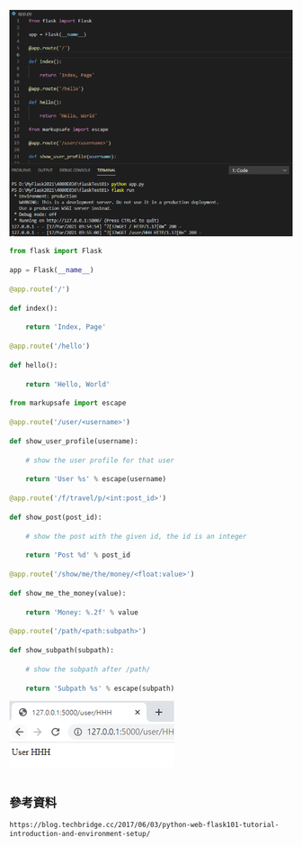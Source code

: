 ![1.伺服網頁程式設計(03-17)](https://github.com/ChengHan16/Cs4high_4080E036/blob/master/image/1.%E4%BC%BA%E6%9C%8D%E7%B6%B2%E9%A0%81%E7%A8%8B%E5%BC%8F%E8%A8%AD%E8%A8%88(03-17).PNG)
```python
from flask import Flask

app = Flask(__name__)

@app.route('/')

def index():

    return 'Index, Page'

@app.route('/hello')

def hello():

    return 'Hello, World'

from markupsafe import escape

@app.route('/user/<username>')

def show_user_profile(username):

    # show the user profile for that user

    return 'User %s' % escape(username)

@app.route('/f/travel/p/<int:post_id>')

def show_post(post_id):

    # show the post with the given id, the id is an integer

    return 'Post %d' % post_id

@app.route('/show/me/the/money/<float:value>')

def show_me_the_money(value):

    return 'Money: %.2f' % value

@app.route('/path/<path:subpath>')

def show_subpath(subpath):

    # show the subpath after /path/

    return 'Subpath %s' % escape(subpath)
```
![2.伺服網頁程式設計(03-17)](https://github.com/ChengHan16/Cs4high_4080E036/blob/master/image/2.%E4%BC%BA%E6%9C%8D%E7%B6%B2%E9%A0%81%E7%A8%8B%E5%BC%8F%E8%A8%AD%E8%A8%88(03-17).PNG)
```

```
## 參考資料
```
https://blog.techbridge.cc/2017/06/03/python-web-flask101-tutorial-introduction-and-environment-setup/
```
